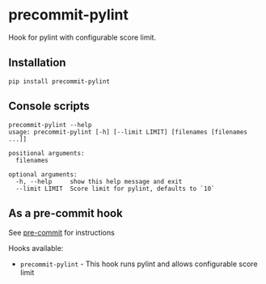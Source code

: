 precommit-pylint
==========

Hook for pylint with configurable score limit.


## Installation

`pip install precommit-pylint`


## Console scripts

```
precommit-pylint --help
usage: precommit-pylint [-h] [--limit LIMIT] [filenames [filenames ...]]

positional arguments:
  filenames

optional arguments:
  -h, --help     show this help message and exit
  --limit LIMIT  Score limit for pylint, defaults to `10`
```

## As a pre-commit hook

See [pre-commit](https://github.com/pre-commit/pre-commit) for instructions

Hooks available:
- `precommit-pylint` - This hook runs pylint and allows configurable score limit
